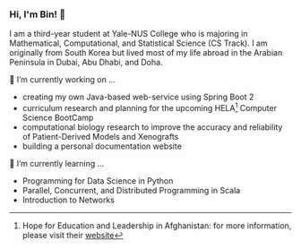 ### Hi, I'm Bin! 👋

I am a third-year student at Yale-NUS College who is majoring in Mathematical, Computational, and Statistical Science (CS Track). I am originally from South Korea but lived most of my life abroad in the Arabian Peninsula in Dubai, Abu Dhabi, and Doha. 

🔭 I’m currently working on ...
- creating my own Java-based web-service using Spring Boot 2
- curriculum research and planning for the upcoming HELA[^1] Computer Science BootCamp
- computational biology research to improve the accuracy and reliability of Patient-Derived Models and Xenografts
- building a personal documentation website

🌱 I’m currently learning ... 
- Programming for Data Science in Python
- Parallel, Concurrent, and Distributed Programming in Scala
- Introduction to Networks

<!--
**binchoi/binchoi** is a ✨ _special_ ✨ repository because its `README.md` (this file) appears on your GitHub profile.

Here are some ideas to get you started:

- 🔭 I’m currently working on ...
- 🌱 I’m currently learning ...
- 👯 I’m looking to collaborate on ...
- 🤔 I’m looking for help with ...
- 💬 Ask me about ...
- 📫 How to reach me: ...
- 😄 Pronouns: ...
- ⚡ Fun fact: ...
-->
[^1]: Hope for Education and Leadership in Afghanistan: for more information, please visit their [website](https://helamun.org/ "HELA")
